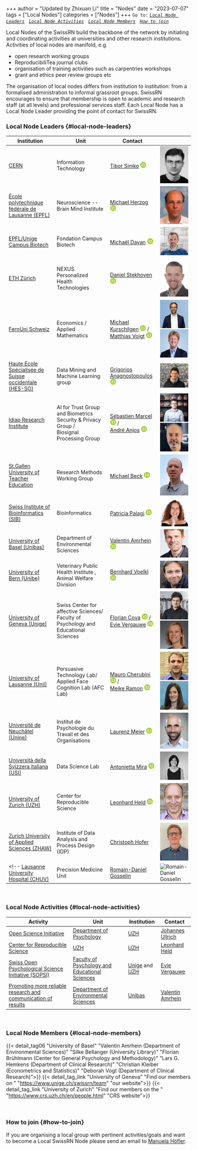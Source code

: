 +++
author = "Updated by Zhixuan Li"
title = "Nodes"
date = "2023-07-07"
tags = ["Local Nodes"]
categories = ["Nodes"]
+++
`Go to:` [*`Local Node Leaders`*](#local-node-leaders)    &nbsp; [*`Local Node Activities`*](#local-node-activities)    &nbsp; [*`Local Node Members`*](#local-node-members)    &nbsp; [*`How to join`*](#how-to-join)

Local Nodes of the SwissRN build the backbone of the network by initiating and coordinating activities at universities and other research institutions. Activities of local nodes are manifold, e.g.

* open research working groups
* ReproducibiliTea journal clubs
* organisation of training activities such as carpentries workshops
* grant and ethics peer review groups etc

The organisation of local nodes differs from institution to institution: from a formalised administration to informal grassroot groups. SwissRN encourages to ensure that membership is open to academic and research staff (at all levels) and professional services staff. Each Local Node has a Local Node Leader providing the point of contact for SwissRN.

### Local Node Leaders {#local-node-leaders}
Institution |  Unit |   Contact   |  |
--------------|---|-------------|---|
[CERN](https://home.cern/) | Information Technology | [Tibor Simko](https://orcid.org/0000-0001-7202-5803) <a href="https://orcid.org/0000-0001-7202-5803"><img alt="ORCID" src="./../img/ORCIDiD_icon16x16.png" style="height:16px; width:16px" /></a> | ![Tibor Simko](./../img/pic_TiborSimko.jpeg)  |
[&Eacute;cole polytechnique f&eacute;d&eacute;rale de Lausanne (EPFL)](https://www.epfl.ch/en/) | Neuroscience -- Brain Mind Institute | [Michael Herzog](https://www.epfl.ch/labs/lpsy/team/herzog/) <a href="https://orcid.org/0000-0001-5433-1030"><img alt="ORCID" src="./../img/ORCIDiD_icon16x16.png" style="height:16px; width:16px" /></a>| ![Michael Herzog](./../img/pic_MichaelHerzog.jpg)  |
[EPFL/Unige Campus Biotech](https://www.campusbiotech.ch/) | Fondation Campus Biotech | [Micha&euml;l Dayan](https://www.campusbiotech.ch/en/people/michael-dayan) <a href="https://orcid.org/0000-0002-2666-0969"><img alt="ORCID" src="./../img/ORCIDiD_icon16x16.png" style="height:16px; width:16px" /></a> | ![Michael Dayan](./../img/pic_MichaelDayan.jpg) |
[ETH Z&uuml;rich](https://www.ethz.ch) | NEXUS Personalized Health Technologies | [Daniel Stekhoven](https://www.nexus.ethz.ch/about/people1/person-detail.html?persid=143058) <a href="https://orcid.org/0000-0003-3163-3161"><img alt="ORCID" src="./../img/ORCIDiD_icon16x16.png" style="height:16px; width:16px" /></a> | ![Daniel Stekhoven](./../img/pic_DanielStekhoven.jpeg)  |
[FernUni Schweiz](https://fernuni.ch)| Economics / Applied Mathematics | [Michael Kurschilgen](https://fernuni.ch/profil/michael-kurschilgen)  <a href="https://orcid.org/0000-0001-6109-4969"><img alt="ORCID" src="./../img/ORCIDiD_icon16x16.png" style="height:16px; width:16px" /></a> / <br> [Matthias Voigt](https://fernuni.ch/matthias-voigt/) <a href="https://orcid.org/0000-0001-8491-1861"><img alt="ORCID" src="./../img/ORCIDiD_icon16x16.png" style="height:16px; width:16px" /></a> | ![Michael Kurschilgen](./../img/pic_MichaelKurschilgen.jpg) ![Matthias Voigt](./../img/pic_MatthiasVoigt.png)  |
[Haute Ecole Spécialisée de Suisse occidentale (HES-SO)](https://www.hes-so.ch/de/startseite) |Data Mining and Machine Learning group  | [Grigorios Anagnostopoulos](http://dmml.ch/grigorios-anagnostopoulos/) <a href="https://orcid.org/0000-0002-8643-7427"><img alt="ORCID" src="./../img/ORCIDiD_icon16x16.png" style="height:16px; width:16px" /></a> | ![Grigorios Anagnostopoulos](./../img/pic_GrigoriosAnagnostopoulos.jpeg)  |
[Idiap Research Institute](https://www.idiap.ch/en/about)| AI for Trust Group and Biometrics Security & Privacy Group /<br> Biosignal Processing Group | [Sébastien Marcel](https://www.idiap.ch/en/people/directory/128) <a href="https://orcid.org/0000-0002-2497-9140"><img alt="ORCID" src="./../img/ORCIDiD_icon16x16.png" style="height:16px; width:16px" /></a> /<br> [André Anjos](https://anjos.ai) <a href="https://orcid.org/0000-0001-7248-4014"><img alt="ORCID" src="./../img/ORCIDiD_icon16x16.png" style="height:16px; width:16px" /></a> | ![Sébastien Marcel](./../img/pic_sebastien-marcel-148x148.jpg) ![André Anjos](./../img/pic_andre-anjos-148x148.jpg)  |
[St.Gallen University of Teacher Education](https://www.phsg.ch/en)|Research Methods Working Group| [Michael Beck](https://www.phsg.ch/de/team/prof-dr-michael-beck) <a href="https://orcid.org/0000-0001-7548-8029"><img alt="ORCID" src="./../img/ORCIDiD_icon16x16.png" style="height:16px; width:16px" /></a> | ![Michael Beck](./../img/pic_MichaelBeck.jpg) |
[Swiss Institute of Bioinformatics (SIB)](https://www.sib.swiss/) |Bioinformatics |[Patricia Palagi](https://www.sib.swiss/directory?cn=patricia%20palagi) <a href="https://orcid.org/0000-0001-9062-6303"><img alt="ORCID" src="./../img/ORCIDiD_icon16x16.png" style="height:16px; width:16px" /></a> | ![Patricia Palagi](./../img/pic_PatriciaPalagi.jpg)  |
[University of Basel (Unibas)](https://www.unibas.ch/en.html)| Department of Environmental Sciences| [Valentin Amrhein](https://camargue.unibas.ch/en/team/valentin-amrhein/) <a href="https://orcid.org/0000-0001-5173-4571"><img alt="ORCID" src="./../img/ORCIDiD_icon16x16.png" style="height:16px; width:16px" /></a> | ![Valentin Amrhein](./../img/pic_ValentinAmrhein.jpeg)  |
[University of Bern (Unibe)](https://www.unibe.ch/index_eng.html)| Veterinary Public Health Institute , Animal Welfare Division | [Bernhard Voelkl](https://www.tierschutz.vetsuisse.unibe.ch/about_us/personnel/dr_voelkl_bernhard/index_eng.html#pane740819) <a href="https://orcid.org/0000-0001-5454-2508"><img alt="ORCID" src="./../img/ORCIDiD_icon16x16.png" style="height:16px; width:16px" /></a> | ![Bernhard Voelkl](./../img/pic_BernhardVoelkl.jpg) |
[University of Geneva (Unige)](https://www.unige.ch)| Swiss Center for affective Sciences/ Faculty of Psychology and Educational Sciences | [Florian Cova](https://www.unige.ch/cisa/members/cova-florian/) <a href="https://orcid.org/0000-0001-9360-8290"><img alt="ORCID" src="./../img/ORCIDiD_icon16x16.png" style="height:16px; width:16px" /></a> / <br>[Evie Vergauwe](https://neurocenter-unige.ch/research-groups/evie-vergauwe/) <a href="https://orcid.org/0000-0002-7339-2370"><img alt="ORCID" src="./../img/ORCIDiD_icon16x16.png" style="height:16px; width:16px" /></a> | ![Florian Cova](./../img/pic_CovaFlorian.png) ![Evie Vergauwe](./../img/pic_EvieVergauwe.jpg)  |
[University of Lausanne (Unil)](https://www.unil.ch/index.html)| Persuasive Technology Lab/ <br> Applied Face Cognition Lab (AFC Lab) | [Mauro Cherubini](https://www.maurocherubini.it) <a href="https://orcid.org/0000-0002-1860-6110"><img alt="ORCID" src="./../img/ORCIDiD_icon16x16.png" style="height:16px; width:16px" /></a> / <br> [Meike Ramon](https://afclab.org/) <a href="https://orcid.org/0000-0001-5753-5493"><img alt="ORCID" src="./../img/ORCIDiD_icon16x16.png" style="height:16px; width:16px" /></a> | ![Mauro Cherubini](./../img/pic_MauroCherubini.png) ![Meike Ramon](./../img/pic_MeikeRamon.jpg)  |
[Universit&eacute; de Neuch&acirc;tel (Unine)](https://www.unine.ch/unine/home.html)| Institut de Psychologie du Travail et des Organisations | [Laurenz Meier](https://www.unine.ch/ipto/home/collaborateurstrices/laurenzmeier.html) <a href="https://orcid.org/0000-0002-5675-1562"><img alt="ORCID" src="./../img/ORCIDiD_icon16x16.png" style="height:16px; width:16px" /></a> |![Laurenz Meier](./../img/pic_LaurenzMeier.png)  |
[Università della Svizzera italiana (USI)](https://www.usi.ch/)| Data Science Lab | [Antonietta Mira](https://usi.to/exz) <a href="https://orcid.org/0000-0002-5609-7935"><img alt="ORCID" src="./../img/ORCIDiD_icon16x16.png" style="height:16px; width:16px" /></a> |![Antonietta Mira](./../img/pic_AntoniettaMira.jpeg)  |
[University of Zurich (UZH)](https://www.uzh.ch/en.html)| Center for Reproducible Science| [Leonhard Held](https://www.ebpi.uzh.ch/en/aboutus/departments/biostatistics/teambiostats/held.html) <a href="https://orcid.org/0000-0002-8686-5325"><img alt="ORCID" src="./../img/ORCIDiD_icon16x16.png" style="height:16px; width:16px" /></a> |![Leonhard Held](./../img/pic_LeonhardHeld.jpg)  |
[Zurich University of Applied Sciences (ZHAW)](https://zhaw.ch)| Institute of Data Analysis and Process Design (IDP) | [Christoph Hofer](https://www.zhaw.ch/en/about-us/person/hofc/) | ![Christoph Hofer](./../img/pic_ChristophHofer.jpeg)  |
<!-- [Lausanne University Hospital (CHUV)](https://www.chuv.ch/fr/chuv-home) | Precision Medicine Unit  | [Romain-Daniel Gosselin](https://www.chuv.ch/fr/medecine-precision/accueil/en-bref/notre-equipe/romain-daniel-gosselin) | ![Romain-Daniel Gosselin](./../img/pic_RomainDanielGosselin.jpg)  | -->

&nbsp;  

### Local Node Activities {#local-node-activities}
Activity |  Unit |   Institution   | Contact  |
--------------|---|-------------|---|
[Open Science Initiative](https://www.psychologie.uzh.ch/de/dienstleistungen/open-science.html) | [Department of Psychology](https://www.psychology.uzh.ch/en.html) | [UZH](https://www.uzh.ch/en.html)| [Johannes Ullrich](https://www.psychologie.uzh.ch/de/bereiche/sob/sozpsy/Team1/jullrich.html) |
[Center for Reproducible Science](https://www.crs.uzh.ch/en.html) |  [UZH](https://www.uzh.ch/en.html)| [UZH](https://www.uzh.ch/en.html)| [Leonhard Held](https://www.ebpi.uzh.ch/en/aboutus/departments/biostatistics/teambiostats/held.html) |
[Swiss Open Psychological Science Initiative (SOPSI)](https://uzh-unige.ch/2021/09/06/on-the-path-to-transparent-and-reproducible-science-swiss-open-psychological-science-initiative-sopsi/) | [Faculty of Psychology and Educational Sciences](https://www.unige.ch/fapse/en/) | [Unige](https://www.unige.ch/en/university/presentation/) and [UZH](https://www.uzh.ch/en.html)|[Evie Vergauwe](https://neurocenter-unige.ch/research-groups/evie-vergauwe/)  |
[Promoting more reliable research and communication of results](https://camargue.unibas.ch/en/reproducibility/) | [Department of Environmental Sciences](https://duw.unibas.ch/en/) | [Unibas](https://www.unibas.ch/en.html)|[Valentin Amrhein](https://camargue.unibas.ch/en/team/valentin-amrhein/)  |

&nbsp;

### Local Node Members {#local-node-members}
{{< detail_tag06 "University of Basel" "Valentin Amrhein (Department of Environmental Sciences)" "Silke Bellanger (University Library)" "Florian Brühlmann (Center for General Psychology and Methodology)" "Lars G. Hemkens (Department of Clinical Research)" "Christian Kleiber (Econometrics and Statistics)" "Deborah Vogt (Department of Clinical Research)">}}
{{< detail_tag_link "University of Geneva" "Find our members on " "https://www.unige.ch/swissrn/team" "our website">}}
{{< detail_tag_link "University of Zurich" "Find our members on the " "https://www.crs.uzh.ch/en/people.html" "CRS website">}}

&nbsp;

### How to join {#how-to-join}
If you are organising a local group with pertinent activities/goals and want to become a Local SwissRN Node please send an email to [Manuela H&ouml;fler](mailto:info@swissrn.org).
